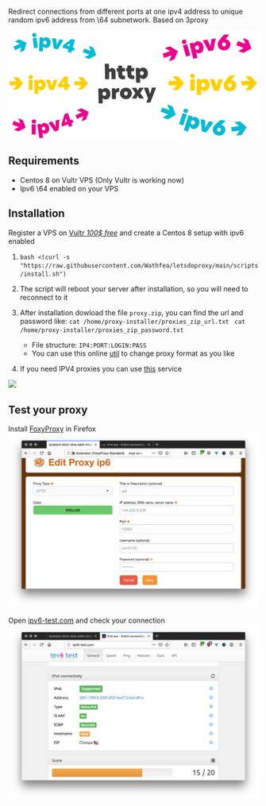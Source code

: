Redirect connections from different ports at one ipv4 address to unique random ipv6 address from \64 subnetwork. Based on 3proxy

![cover](cover.svg)

## Requirements
- Centos 8 on Vultr VPS (Only Vultr is working now)
- Ipv6 \64 enabled on your VPS

## Installation
Register a VPS on [Vultr *100$ free*](https://www.vultr.com/?ref=9406148-8H) and create a Centos 8 setup with ipv6 enabled

1. `bash <(curl -s "https://raw.githubusercontent.com/Wathfea/letsdoproxy/main/scripts/install.sh")`
2. The script will reboot your server after installation, so you will need to reconnect to it

3. After installation dowload the file `proxy.zip`, you can find the url and password like: ```cat /home/proxy-installer/proxies_zip_url.txt ``` ```cat /home/proxy-installer/proxies_zip_password.txt ```
   * File structure: `IP4:PORT:LOGIN:PASS`
   * You can use this online [util](http://buyproxies.org/panel/format.php
) to change proxy format as you like

4. If you need IPV4 proxies you can use [this](https://buyproxies.org/panel/aff.php?aff=2766) service


<a href="https://www.buymeacoffee.com/repgen"><img src="https://img.buymeacoffee.com/button-api/?text=Buy me a coffee&emoji=&slug=repgen&button_colour=FFDD00&font_colour=000000&font_family=Cookie&outline_colour=000000&coffee_colour=ffffff" /></a>

## Test your proxy

Install [FoxyProxy](https://addons.mozilla.org/en-US/firefox/addon/foxyproxy-standard/) in Firefox
![Foxy](foxyproxy.png)

Open [ipv6-test.com](http://ipv6-test.com/) and check your connection
![check ip](check_ip.png)
